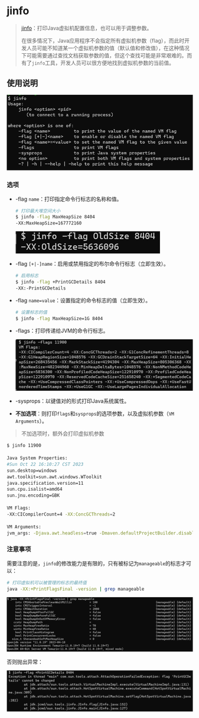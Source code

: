 # jinfo

> [jinfo](https://docs.oracle.com/en/java/javase/11/tools/jinfo.html#GUID-69246B58-28C4-477D-B375-278F5F9830A5)：打印Java虚拟机配置信息，也可以用于调整参数。
>
> 在很多情况下，Java应用程序不会指定所有虚拟机参数（flag），而此时开发人员可能不知道某一个虚拟机参数的值（默认值和修改值），在这种情况下可能需要通过查找文档获取参数的值，但这个查找可能是非常艰难的。而有了`jinfo`工具，开发人员可以很方便地找到虚拟机参数的当前值。

## 使用说明

![jinfo-help.png](assets/jinfo-help.png)

### 选项

- -flag `name`：打印指定命令行标志的名称和值。
  ```bash
  # 打印最大堆空间大小
  $ jinfo -flag MaxHeapSize 8404
  -XX:MaxHeapSize=167772160
  ```
  ![jinfo-flag.png](assets/jinfo-flag.png)

- -flag `[+|-]name`：启用或禁用指定的布尔命令行标志（立即生效）。
  ```bash
  # 启用标志
  $ jinfo -flag +PrintGCDetails 8404
  -XX:-PrintGCDetails
  ```

- -flag `name=value`：设置指定的命令标志的值（立即生效）。
  ```bash
  # 设置标志的值
  $ jinfo -flag MaxHeapSize=1G 8404
  ```

- -flags：打印传递给JVM的命令行标志。

  ![jinfo-flags.png](assets/jinfo-flags.png)
- -sysprops：以键值对的形式打印Java系统属性。

- **不加选项**：则打印`flags`和`sysprops`的选项参数，以及虚拟机参数（`VM Arguments`）。
> 不加选项时，额外会打印虚拟机参数
  ```bash
  $ jinfo 11900
  
  Java System Properties:
  #Sun Oct 22 16:10:27 CST 2023
  sun.desktop=windows
  awt.toolkit=sun.awt.windows.WToolkit
  java.specification.version=11
  sun.cpu.isalist=amd64
  sun.jnu.encoding=GBK
  
  VM Flags:
  -XX:CICompilerCount=4 -XX:ConcGCThreads=2
  
  VM Arguments:
  jvm_args: -Djava.awt.headless=true -Dmaven.defaultProjectBuilder.disableGlobalModelCache=true -Didea.version=2023.2.3
  ```

### 注意事项
需要注意的是，`jinfo`的修改能力是有限的，只有被标记为`manageable`的标志才可以：
```bash
# 打印虚拟机可以被管理的标志的最终值
java -XX:+PrintFlagsFinal -version | grep manageable
```
![java-manageable.png](assets/java-manageable.png)

否则抛出异常：

![jinfo-flag-set.png](assets/jinfo-flag-set.png)
